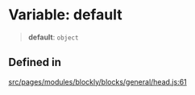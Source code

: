 # Variable: default

> **default**: `object`

## Defined in

[src/pages/modules/blockly/blocks/general/head.js:61](https://github.com/DhyeyMavani2003/r-blocks/blob/7e7320f10e8cdef37355f89e9ab53b89acb97f36/src/pages/modules/blockly/blocks/general/head.js#L61)
